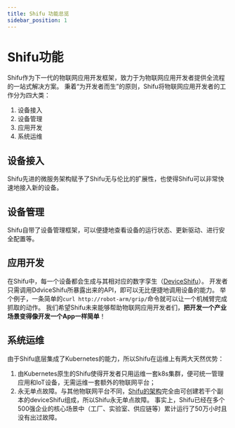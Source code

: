 ```yaml
---
title: Shifu 功能总览
sidebar_position: 1
---
```


# Shifu功能
Shifu作为下一代的物联网应用开发框架，致力于为物联网应用开发者提供全流程的一站式解决方案。
秉着“为开发者而生”的原则，Shifu将物联网应用开发者的工作分为四大类：

1. 设备接入
2. 设备管理
3. 应用开发
4. 系统运维

## 设备接入
Shifu先进的微服务架构赋予了Shifu无与伦比的扩展性，也使得Shifu可以非常快速地接入新的设备。

## 设备管理
Shifu自带了设备管理框架，可以便捷地查看设备的运行状态、更新驱动、进行安全配置等。

## 应用开发
在Shifu中，每一个设备都会生成与其相对应的数字孪生（[DeviceShifu](https://github.com/Edgenesis/shifu/blob/main/docs/design/design-deviceShifu-zh.md)）。
开发者只需调用DdviceShifu所暴露出来的API，即可以无比便捷地调用设备的能力。
举个例子，一条简单的```curl http://robot-arm/grip/```命令就可以让一个机械臂完成抓取的动作。
我们希望Shifu未来能够帮助物联网应用开发者们，**把开发一个产业场景变得像开发一个App一样简单**！

## 系统运维
由于Shifu底层集成了Kubernetes的能力，所以Shifu在运维上有两大天然优势：
1. 由Kubernetes原生的Shifu使得开发者只用运维一套k8s集群，便可统一管理应用和IoT设备，无需运维一套额外的物联网平台；
2. 永无单点故障。与其他物联网平台不同，[Shifu的架构](architecture/architectuire.md)完全由可创建若干个副本的deviceShifu组成，所以Shifu永无单点故障。
事实上，Shifu已经在多个500强企业的核心场景中（工厂、实验室、供应链等）累计运行了50万小时且没有出过故障。